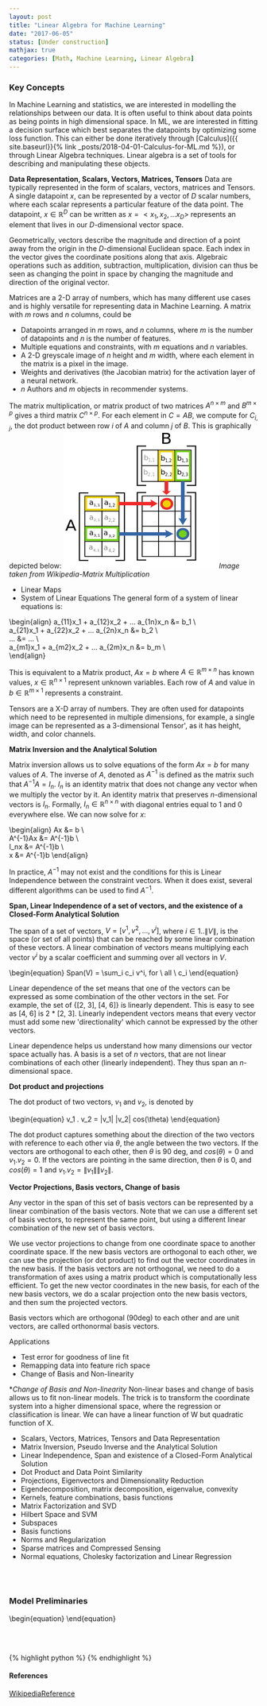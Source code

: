 ```yaml
---
layout: post
title: "Linear Algebra for Machine Learning"
date: "2017-06-05"
status: [Under construction]
mathjax: true
categories: [Math, Machine Learning, Linear Algebra]
---
```


### Key Concepts
In Machine Learning and statistics, we are interested in modelling the relationships between our data. It is often useful to think about data points as being points in high dimensional space. In ML, we are interested in fitting a decision surface which best separates the datapoints by optimizing some loss function. This can either be done iteratively through [Calculus]({{ site.baseurl}}{% link _posts/2018-04-01-Calculus-for-ML.md %}), or through Linear Algebra techniques. Linear algebra is a set of tools for describing and manipulating these objects. 


**Data Representation, Scalars, Vectors, Matrices, Tensors**
Data are typically represented in the form of scalars, vectors, matrices and Tensors. A single datapoint $x$, can be represented by a vector of $D$ scalar numbers, where each scalar represents a particular feature of the data point. The datapoint, $x \in \mathbb{R}^D$ can be written as $x=<x_1, x_2, ... x_D>$ represents an element that lives in our $D$-dimensional vector space.

Geometrically, vectors describe the magnitude and direction of a point away from the origin in the $D$-dimensional Euclidean space. Each index in the vector gives the coordinate positions along that axis. Algebraic operations such as addition, subtraction, multiplication, division can thus be seen as changing the point in space by changing the magnitude and direction of the original vector.


Matrices are a 2-D array of numbers, which has many different use cases and is highly versatile for representing data in Machine Learning. A matrix with $m$ rows and $n$ columns, could be
 
* Datapoints arranged in $m$ rows, and $n$ columns, where $m$ is the number of datapoints and $n$ is the number of features. 
* Multiple equations and constraints, with $m$ equations and $n$ variables.
* A 2-D greyscale image of $n$ height and $m$ width, where each element in the matrix is a pixel in the image.
* Weights and derivatives (the Jacobian matrix) for the activation layer of a neural network.
* $n$ Authors and $m$ objects in recommender systems.


The matrix multiplication, or matrix product of two matrices $A^{n\times m}$ and $B^{m\times p}$ gives a third matrix $C^{n\times p}$. For each element in $C=AB$, we compute for $C_{i,j}$, the dot product between row $i$ of $A$ and column $j$ of $B$. This is graphically depicted below: ![Fig1](/assets/Matrix_multiplication_svg.png)*Image taken from Wikipedia-Matrix Multiplication*

* Linear Maps
* System of Linear Equations
The general form of a system of linear equations is: 

\begin{align}
a_{11}x_1 + a_{12}x_2 + ... a_{1n}x_n &= b_1 \\\
a_{21}x_1 + a_{22}x_2 + ... a_{2n}x_n &= b_2 \\\
... &= ... \\\
a_{m1}x_1 + a_{m2}x_2 + ... a_{2m}x_n &= b_m \\\
\end{align}

This is equivalent to a Matrix product, $Ax=b$ where $A \in \mathbb{R}^{m\times n}$ has known values,  $x \in \mathbb{R}^{n\times 1}$ represent unknown variables. Each row of $A$ and value in $b \in \mathbb{R}^{m \times 1}$ represents a constraint.

Tensors are a X-D array of numbers. They are often used for datapoints which need to be represented in multiple dimensions, for example, a single image can be represented as a 3-dimensional Tensor', as it has height, width, and color channels.

**Matrix Inversion and the Analytical Solution**

Matrix inversion allows us to solve equations of the form $Ax=b$ for many values of $A$. The inverse of $A$, denoted as $A^{-1}$ is defined as the matrix such that $A^{-1}A = I_n$. $I_n$ is an identity matrix that does not change any vector when we multiply the vector by it. An identity matrix that preserves $n$-dimensional vectors is $I_n$. Formally, $I_n \in \mathbb{R}^{n\times n}$ with diagonal entries equal to 1 and 0 everywhere else. We can now solve for $x$:

\begin{align}
Ax &= b \\\
A^{-1}Ax &= A^{-1}b \\\
I_nx &= A^{-1}b \\\
x &= A^{-1}b
\end{align}

In practice, $A^{-1}$ may not exist and the conditions for this is Linear Independence between the constraint vectors. When it does exist, several different algorithms can be used to find $A^{-1}$. 

**Span, Linear Independence of a set of vectors, and the existence of a Closed-Form Analytical Solution**

The span of a set of vectors, $V = [v^1,  v^2, ..., v^i]$, where $i \in {1 .. \|V\|}$, is the space (or set of all points) that can be reached by some linear combination of these vectors. A linear combination of vectors means multiplying each vector $v^{i}$ by a scalar coefficient and summing over all vectors in $V$. 

\begin{equation}
Span(V) = \sum_i c_i v^i, for \ all \ c_i
\end{equation}

Linear dependence of the set means that one of the vectors can be expressed as some combination of the other vectors in the set. For example, the set of {[2, 3], [4, 6]} is linearly dependent. This is easy to see as [4, 6] is 2 * [2, 3]. Linearly independent vectors means that every vector must add some new 'directionality' which cannot be expressed by the other vectors. 

Linear dependence helps us understand how many dimensions our vector space actually has. A basis is a set of $n$ vectors, that are not linear combinations of each other (linearly independent). They thus span an $n$-dimensional space.


**Dot product and projections**

The dot product of two vectors, $v_1$ and $v_2$, is denoted by 

\begin{equation}
v_1 . v_2 = \|v_1\| \|v_2\| cos(\theta)
\end{equation}

The dot product captures something about the direction of the two vectors with reference to each other via $\theta$, the angle between the two vectors. If the vectors are orthogonal to each other, then $\theta$ is 90 deg, and $cos(\theta)=0$ and $v_1 . v_2 = 0$. If the vectors are pointing in the same direction, then $\theta$ is 0, and $cos(\theta)=1$ and $v_1 . v_2 = \|v_1\|\|v_2\|$.

**Vector Projections, Basis vectors, Change of basis**

Any vector in the span of this set of basis vectors can be represented by a linear combination of the basis vectors. Note that we can use a different set of basis vectors, to represent the same point, but using a different linear combination of the new set of basis vectors. 

We use vector projections to change from one coordinate space to another coordinate space. If the new basis vectors are orthogonal to each other, we can use the projection (or dot product) to find out the vector coordinates in the new basis. If the basis vectors are not orthogonal, we need to do a transformation of axes using a matrix product which is computationally less efficient. To get the new vector coordinates in the new basis, for each of the new basis vectors, we do a scalar projection onto the new basis vectors, and then sum the projected vectors. 

Basis vectors which are orthogonal (90deg) to each other and are unit vectors, are called orthonormal basis vectors. 

Applications
- Test error for goodness of line fit
- Remapping data into feature rich space
- Change of Basis and Non-linearity

**Change of Basis and Non-linearity*
Non-linear bases and change of basis allows us to fit non-linear models. The trick is to transform the coordinate system into a higher dimensional space, where the regression or classification is linear. We can have a linear function of W but quadratic function of X. 

* Scalars, Vectors, Matrices, Tensors and Data Representation
* Matrix Inversion, Pseudo Inverse and the Analytical Solution
* Linear Independence, Span and existence of a Closed-Form Analytical Solution
* Dot Product and Data Point Similarity
* Projections, Eigenvectors and Dimensionality Reduction
* Eigendecomposition, matrix decomposition, eigenvalue, convexity
* Kernels, feature combinations, basis functions
* Matrix Factorization and SVD
* Hilbert Space and SVM
* Subspaces
* Basis functions
* Norms and Regularization
* Sparse matrices and Compressed Sensing
* Normal equations, Cholesky factorization and Linear Regression

<br><br>

### Model Preliminaries

\begin{equation}
\end{equation}

<br><br>

{% highlight python %}
{% endhighlight %}

#### References ####
[WikipediaReference](https://wikipedia.org)

